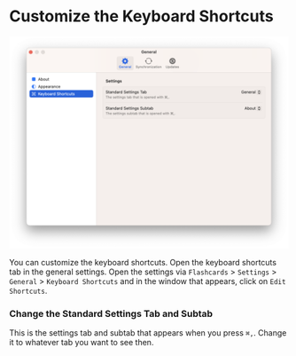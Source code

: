 # Customize the Keyboard Shortcuts

![The Keyboard Shortcuts Settings][image-1]

You can customize the keyboard shortcuts. Open the keyboard shortcuts tab in the general settings. Open the settings via `Flashcards` \> `Settings` \> `General` \> `Keyboard Shortcuts` and in the window that appears, click on `Edit Shortcuts`.

### Change the Standard Settings Tab and Subtab

This is the settings tab and subtab that appears when you press `⌘,`. Change it to whatever tab you want to see then.

[image-1]:	../../Icons/KeyboardShortcuts.png